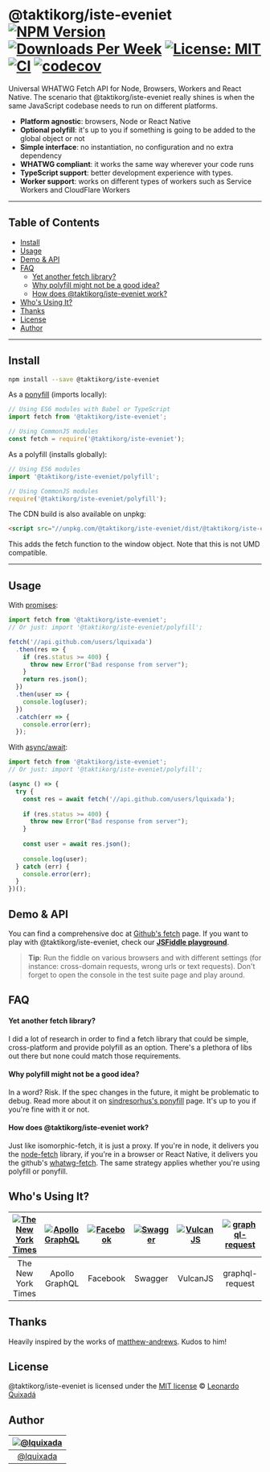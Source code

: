 @taktikorg/iste-eveniet<br>
[![NPM Version](https://img.shields.io/npm/v/@taktikorg/iste-eveniet.svg?branch=main)](https://www.npmjs.com/package/@taktikorg/iste-eveniet)
[![Downloads Per Week](https://img.shields.io/npm/dw/@taktikorg/iste-eveniet.svg?color=blue)](https://www.npmjs.com/package/@taktikorg/iste-eveniet)
[![License: MIT](https://img.shields.io/badge/License-MIT-blue.svg)](https://opensource.org/licenses/MIT)
[![CI](https://github.com/taktikorg/iste-eveniet/actions/workflows/ci.yml/badge.svg)](https://github.com/taktikorg/iste-eveniet/actions/workflows/ci.yml)
[![codecov](https://codecov.io/gh/lquixada/@taktikorg/iste-eveniet/branch/main/graph/badge.svg)](https://codecov.io/gh/lquixada/@taktikorg/iste-eveniet)
================

Universal WHATWG Fetch API for Node, Browsers, Workers and React Native. The scenario that @taktikorg/iste-eveniet really shines is when the same JavaScript codebase needs to run on different platforms.

- **Platform agnostic**: browsers, Node or React Native
- **Optional polyfill**: it's up to you if something is going to be added to the global object or not
- **Simple interface**: no instantiation, no configuration and no extra dependency
- **WHATWG compliant**: it works the same way wherever your code runs
- **TypeScript support**: better development experience with types.
- **Worker support**: works on different types of workers such as Service Workers and CloudFlare Workers


* * *

## Table of Contents

- [Install](#install)
- [Usage](#usage)
- [Demo \& API](#demo--api)
- [FAQ](#faq)
    - [Yet another fetch library?](#yet-another-fetch-library)
    - [Why polyfill might not be a good idea?](#why-polyfill-might-not-be-a-good-idea)
    - [How does @taktikorg/iste-eveniet work?](#how-does-@taktikorg/iste-eveniet-work)
- [Who's Using It?](#whos-using-it)
- [Thanks](#thanks)
- [License](#license)
- [Author](#author)

* * *

## Install

```sh
npm install --save @taktikorg/iste-eveniet
```

As a [ponyfill](https://github.com/sindresorhus/ponyfill) (imports locally):

```javascript
// Using ES6 modules with Babel or TypeScript
import fetch from '@taktikorg/iste-eveniet';

// Using CommonJS modules
const fetch = require('@taktikorg/iste-eveniet');
```

As a polyfill (installs globally):

```javascript
// Using ES6 modules
import '@taktikorg/iste-eveniet/polyfill';

// Using CommonJS modules
require('@taktikorg/iste-eveniet/polyfill');
```


The CDN build is also available on unpkg:

```html
<script src="//unpkg.com/@taktikorg/iste-eveniet/dist/@taktikorg/iste-eveniet.js"></script>
```

This adds the fetch function to the window object. Note that this is not UMD compatible.


* * *

## Usage

With [promises](https://developer.mozilla.org/en-US/docs/Web/JavaScript/Reference/Global_Objects/Promise):

```javascript
import fetch from '@taktikorg/iste-eveniet';
// Or just: import '@taktikorg/iste-eveniet/polyfill';

fetch('//api.github.com/users/lquixada')
  .then(res => {
    if (res.status >= 400) {
      throw new Error("Bad response from server");
    }
    return res.json();
  })
  .then(user => {
    console.log(user);
  })
  .catch(err => {
    console.error(err);
  });
```

With [async/await](https://developer.mozilla.org/en-US/docs/Web/JavaScript/Reference/Statements/async_function):

```javascript
import fetch from '@taktikorg/iste-eveniet';
// Or just: import '@taktikorg/iste-eveniet/polyfill';

(async () => {
  try {
    const res = await fetch('//api.github.com/users/lquixada');
    
    if (res.status >= 400) {
      throw new Error("Bad response from server");
    }
    
    const user = await res.json();
  
    console.log(user);
  } catch (err) {
    console.error(err);
  }
})();
```

## Demo & API

You can find a comprehensive doc at [Github's fetch](https://github.github.io/fetch/) page. If you want to play with @taktikorg/iste-eveniet, check our [**JSFiddle playground**](https://jsfiddle.net/lquixada/3ypqgacp/).

> **Tip**: Run the fiddle on various browsers and with different settings (for instance: cross-domain requests, wrong urls or text requests). Don't forget to open the console in the test suite page and play around.


## FAQ

#### Yet another fetch library?

I did a lot of research in order to find a fetch library that could be simple, cross-platform and provide polyfill as an option. There's a plethora of libs out there but none could match those requirements.

#### Why polyfill might not be a good idea?

In a word? Risk. If the spec changes in the future, it might be problematic to debug. Read more about it on [sindresorhus's ponyfill](https://github.com/sindresorhus/ponyfill#how-are-ponyfills-better-than-polyfills) page. It's up to you if you're fine with it or not.

#### How does @taktikorg/iste-eveniet work?

Just like isomorphic-fetch, it is just a proxy. If you're in node, it delivers you the [node-fetch](https://github.com/bitinn/node-fetch/) library, if you're in a browser or React Native, it delivers you the github's [whatwg-fetch](https://github.com/github/fetch/). The same strategy applies whether you're using polyfill or ponyfill.


## Who's Using It?

|[![The New York Times](./docs/images/logo-nytimes.png)](https://www.nytimes.com/)|[![Apollo GraphQL](./docs/images/logo-apollo.png)](https://github.com/apollographql/apollo-client/)|[![Facebook](./docs/images/logo-facebook.png)](https://github.com/facebook/fbjs/)|[![Swagger](./docs/images/logo-swagger.png)](https://swagger.io/)|[![VulcanJS](./docs/images/logo-vulcanjs.png)](http://vulcanjs.org)|[![graphql-request](./docs/images/logo-graphql-request.png)](https://github.com/prisma/graphql-request)|
|:---:|:---:|:---:|:---:|:---:|:---:|
|The New York Times|Apollo GraphQL|Facebook|Swagger|VulcanJS|graphql-request|


## Thanks

Heavily inspired by the works of [matthew-andrews](https://github.com/matthew-andrews). Kudos to him!


## License

@taktikorg/iste-eveniet is licensed under the [MIT license](https://github.com/taktikorg/iste-eveniet/blob/main/LICENSE) © [Leonardo Quixadá](https://twitter.com/lquixada/)


## Author

|[![@lquixada](https://avatars0.githubusercontent.com/u/195494?v=4&s=96)](https://github.com/lquixada)|
|:---:|
|[@lquixada](http://www.github.com/lquixada)|
